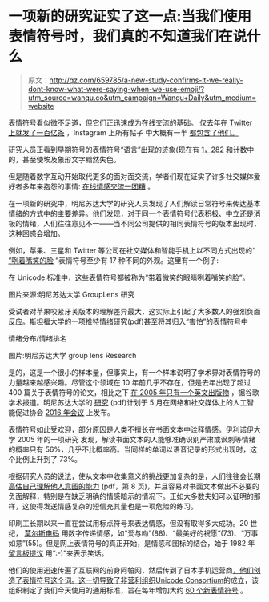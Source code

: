 # 一项新的研究证实了这一点:当我们使用表情符号时，我们真的不知道我们在说什么

> 原文：<http://qz.com/659785/a-new-study-confirms-it-we-really-dont-know-what-were-saying-when-we-use-emoji/?utm_source=wanqu.co&utm_campaign=Wanqu+Daily&utm_medium=website>

表情符号看似微不足道，但它们正迅速成为在线交流的基础。 [仅去年在 Twitter 上就发了一百亿条](http://journals.plos.org/plosone/article?id=10.1371/journal.pone.0144296) ，Instagram 上所有帖子 中大概有一半 [都包含了他们。](http://journals.plos.org/plosone/article?id=10.1371/journal.pone.0144296)

研究人员正看到早期符号的表情符号“语言”出现的迹象(现在有 [1，282](http://www.unicode.org/reports/tr51/index.html#Identification) 和计数中的，甚至使埃及象形文字黯然失色。

但是随着数字互动开始取代更多的面对面交流，学者们现在证实了许多社交媒体爱好者多年来抱怨的事情: [在线情感交流一团糟](http://motherboard.vice.com/read/what-the-emoji-youre-sending-actually-look-like-to-your-friends) 。

在一项新的研究中，明尼苏达大学的研究人员发现了人们解读日常符号来传达基本情绪的方式中的主要差异。他们发现，对于同一个表情符号代表积极、中立还是消极的情绪，人们往往意见不一——当不同公司提供的相同表情符号的版本出现时，这种困惑会增加。

例如，苹果、三星和 Twitter 等公司在社交媒体和智能手机上以不同方式出现的“ [”咧着嘴笑的脸](http://unicode.org/emoji/charts/full-emoji-list.html#1f601) ”表情符号至少有 17 种不同的外观。这里有一个例子:



在 Unicode 标准中，这些表情符号都被称为“带着微笑的眼睛咧着嘴笑的脸”。

图片来源:明尼苏达大学 GroupLens 研究



受试者对苹果咬紧牙关版本的理解差异最大，这实际上引起了大多数人的强烈负面反应。斯坦福大学的一项推特情绪研究(pdf)甚至将其归入“害怕”的表情符号中



情绪分布/情绪排名

图片:明尼苏达大学 group lens Research



是的，这是一个很小的样本量，但事实上，有一个样本说明了学术界对表情符号的力量越来越感兴趣。尽管这个领域在 10 年前几乎不存在，但是去年出现了超过 400 篇关于表情符号的论文，相比之下 [在 2005 年只有一个英文出版物](https://scholar.google.com/scholar?q=emoji+or+emoticon&hl=en&as_sdt=0%2C5&as_ylo=2005&as_yhi=2005) ，据谷歌学术报道。明尼苏达大学的 [研究](http://grouplens.org/site-content/uploads/Emoji_Interpretation.pdf) (pdf)计划于 5 月在网络和社交媒体上的人工智能促进协会 [2016 年会议](http://www.icwsm.org/2016/) 上发布。

表情符号如此受欢迎，部分原因是人类不擅长在书面文本中诠释情感。伊利诺伊大学 2005 年的一项研究 发现，解读书面文本的人能够准确识别严肃或讽刺等情绪的概率只有 56%，几乎不比概率高。当同样的单词以语音记录的形式出现时，这个比例上升到了 73%。

根据研究人员的说法，使从文本中收集意义的挑战更加复杂的是，人们往往会长期 [高估自己理解他人意图的能力](https://aaltodoc.aalto.fi/bitstream/handle/123456789/18063/master_Wikstr%C3%B6m_Valtteri_2015.pdf?sequence=1) (pdf，第 8 页)，并且容易对书面文本做出不必要的负面解释，特别是在缺乏明确的情感暗示的情况下。正如大多数夫妇可以证明的那样，这使得发送情感复杂的短信充其量也是一项危险的练习。

印刷工长期以来一直在尝试用标点符号来表达情感，但没有取得多大成功。20 世纪， [莫尔斯电码](https://repository.openpolytechnic.ac.nz/bitstream/handle/11072/491/Gajadhar,%20J._2003-Working%20Paper-res_wp203gajadharj1.pdf?sequence=1) 用数字传递情感，如“爱与吻”(88)、“最美好的祝愿”(73)、“万事如意”(55)。但是网上表情符号的真正开始，是情感和图标的结合，始于 1982 年 [留言板提议](http://www.wired.com/2011/09/0919fahlman-proposes-emoticons/) 用“:-)”来表示笑话。

他们的使用迅速传遍了互联网的前身阿帕网，然后传到了日本手机运营商[，他们创造了表情符号这个词。这一切导致了非营利组织](http://journals.plos.org/plosone/article?id=10.1371/journal.pone.0144296)[Unicode Consortium](http://unicode.org/faq/emoji_dingbats.html)的成立，该组织制定了我们今天使用的通用标准，旨在每年增加大约 [60 个新表情符号](http://www.unicode.org/emoji/charts/emoji-released.html) 。